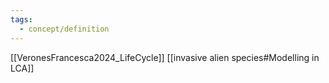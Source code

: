 ```yaml
---
tags:
  - concept/definition
---
```

[[VeronesFrancesca2024_LifeCycle]]
[[invasive alien species#Modelling in LCA]]